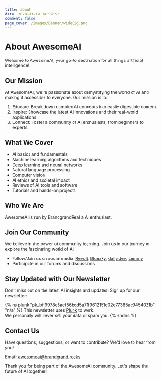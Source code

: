 ```yaml
---
title: about
date: 2020-03-19 14:59:53
comment: false
page_cover: /images/Banner/wideBig.png
---
```

# About AwesomeAI

Welcome to AwesomeAI, your go-to destination for all things artificial intelligence!

## Our Mission

At AwesomeAI, we're passionate about demystifying the world of AI and making it accessible to everyone. Our mission is to:

1. Educate: Break down complex AI concepts into easily digestible content.
2. Inspire: Showcase the latest AI innovations and their real-world applications.
3. Connect: Foster a community of AI enthusiasts, from beginners to experts.

## What We Cover

- AI basics and fundamentals
- Machine learning algorithms and techniques
- Deep learning and neural networks
- Natural language processing
- Computer vision
- AI ethics and societal impact
- Reviews of AI tools and software
- Tutorials and hands-on projects

## Who We Are

AwesomeAI is run by BrandgrandReal a AI enthusiast.

## Join Our Community

We believe in the power of community learning. Join us in our journey to explore the fascinating world of AI:

- Follow/Join us on social media: [Revolt](https://l.brandgrand.rocks/awesomeai/revolt), [Bluesky](https://l.brandgrand.rocks/awesomeai/bluesky), [daily.dev](https://l.brandgrand.rocks/awesomeai/dailydev), [Lemmy](https://l.brandgrand.rocks/awesomeai/lemmy)
- Participate in our forums and discussions

## Stay Updated with Our Newsletter
Don't miss out on the latest AI insights and updates! Sign up for our newsletter:

{% ns plunk "pk_bff9978e8aef56bcd5a71f9612151c02e77385ac9454021b" "n/a" %}
This newsletter uses <a href="https://useplunk.com/" target="_blank">Plunk</a> to work.<br>We personally will never sell your data or spam you. 
{% endns %}

## Contact Us

Have questions, suggestions, or want to contribute? We'd love to hear from you!

Email: [awesomeai@brandgrand.rocks](mailto:awesomeai@brandgrand.rocks)

Thank you for being part of the AwesomeAI community. Let's shape the future of AI together!